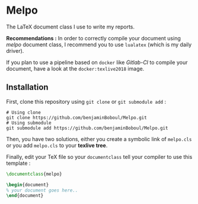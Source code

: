 # Melpo

The LaTeX document class I use to write my reports.

__Recommendations :__ In order to correctly compile your document using _melpo_ document class, I recommend you to use `lualatex` (which is my daily driver).

If you plan to use a pipeline based on `docker` like _Gitlab-CI_ to compile your document, have a look at the `docker:texlive2018` image.

## Installation

First, clone this repository using `git clone` or `git submodule add` :

```console
# Using clone
git clone https://github.com/benjaminBoboul/Melpo.git
# Using submodule
git submodule add https://github.com/benjaminBoboul/Melpo.git
```

Then, you have two solutions, either you create a symbolic link of `melpo.cls` or you add `melpo.cls` to your __texlive tree__.

Finally, edit your TeX file so your `documentclass` tell your compiler to use this template :

```latex
\documentclass{melpo}

\begin{document}
% your document goes here..
\end{document}
```